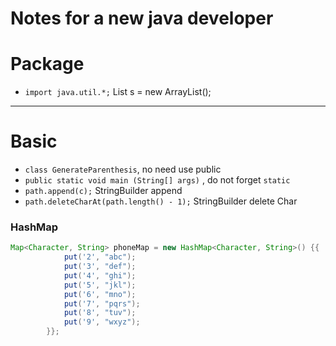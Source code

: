 # Notes for a new java developer

# Package

- `import java.util.*;` List<String> s = new ArrayList();

---

# Basic

- `class GenerateParenthesis`, no need use public
- `public static void main (String[] args)` , do not forget `static`
- `path.append(c);` StringBuilder append
- `path.deleteCharAt(path.length() - 1);` StringBuilder delete Char

### HashMap

```java
Map<Character, String> phoneMap = new HashMap<Character, String>() {{
            put('2', "abc");
            put('3', "def");
            put('4', "ghi");
            put('5', "jkl");
            put('6', "mno");
            put('7', "pqrs");
            put('8', "tuv");
            put('9', "wxyz");
        }};
```
